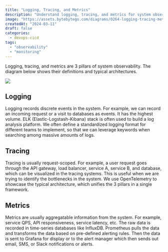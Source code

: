 ```yaml
---
title: "Logging, Tracing, and Metrics"
description: "Understand logging, tracing, and metrics for system observability."
image: "https://assets.bytebytego.com/diagrams/0264-logging-tracing-metrics.png"
createdAt: "2024-03-11"
draft: false
categories:
  - devops-cicd
tags:
  - "observability"
  - "monitoring"
---
```


Logging, tracing, and metrics are 3 pillars of system observability. The diagram below shows their definitions and typical architectures.

![](https://assets.bytebytego.com/diagrams/0264-logging-tracing-metrics.png)

## Logging

Logging records discrete events in the system. For example, we can record an incoming request or a visit to databases as events. It has the highest volume. ELK (Elastic-Logstash-Kibana) stack is often used to build a log analysis platform. We often define a standardized logging format for different teams to implement, so that we can leverage keywords when searching among massive amounts of logs.

## Tracing

Tracing is usually request-scoped. For example, a user request goes through the API gateway, load balancer, service A, service B, and database, which can be visualized in the tracing systems. This is useful when we are trying to identify the bottlenecks in the system. We use OpenTelemetry to showcase the typical architecture, which unifies the 3 pillars in a single framework.

## Metrics

Metrics are usually aggregatable information from the system. For example, service QPS, API responsiveness, service latency, etc. The raw data is recorded in time-series databases like InfluxDB. Prometheus pulls the data and transforms the data based on pre-defined alerting rules. Then the data is sent to Grafana for display or to the alert manager which then sends out email, SMS, or Slack notifications or alerts.
